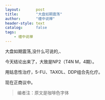 ```yaml
---
layout:       post
title:        "大盘如期震荡"
author:       "缠中说禅"
header-style: text
catalog:      false
tags:
    - 缠中说禅
---
```


大盘如期震荡,没什么可说的,、



今天结论出来了，大致是NP2（T4N M，4期）。



用姑息性治疗，5-FU、TAXOL、DDP组合先化疗。



现在正商议中。



> 编者注：原文是咖啡色字体
